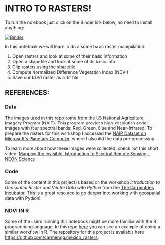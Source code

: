# INTRO TO RASTERS!

To run the notebook just click on the Binder link below, no need to install anything:

[![Binder](https://mybinder.org/badge_logo.svg)](https://mybinder.org/v2/gh/carmengg/rasters_intro_SB_NAIP/main?labpath=full_raster_notebook.ipynb)

In this notebook we will learn to do a some basic raster manipulation:

1. Open rasters and look at some of their basic information
2. Open a shapefile and look at some of its basic info
3. Clip rasters using the shapefile
4. Compute Normalized Difference Vegetation Index (NDVI)
5. Save our NDVI raster as a .tif file


## REFERENCES:

### Data
The images used in this repo come from the US National Agriculture Imagery Program (NAIP). This program provides high-resolution aerial images with four spectral bands: Red, Green, Blue and Near-Infrared. To prepare the rasters for this workshop I accessed the [NAIP Dataset on Microsoft's Planetary Computer](https://planetarycomputer.microsoft.com/dataset/naip#overview), where I also did the data pre-processing. 

To learn more about how these images were collected, check out this short video: [Mapping the Invisible: Introduction to Spectral Remote Sensing - NEON Science](https://www.youtube.com/watch?v=3iaFzafWJQE&t=152s)

### Code
Some of the content in this project is based on the workshop *Introduction to Geospatial Raster and Vector Data with Python* from the [The Carpentries Incubator](https://carpentries-incubator.github.io/geospatial-python/). This is a great resource to go deeper into working with geospatial data with Python!

### NDVI IN R
Some of the users running this notebook might be more familiar with the R programming language. In this repo [here](https://carmengg.github.io/my_coding_website/posts/2021-05-28-mexico-rasters/) you can see an example of doing a similar workflow in R. The repository for this project is available here https://github.com/carmengg/mexico_rasters.
